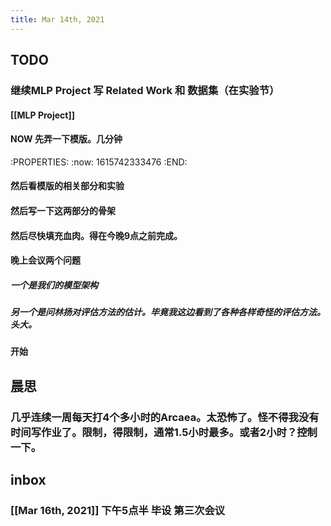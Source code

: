 ```yaml
---
title: Mar 14th, 2021
---
```


## TODO
### 继续MLP Project 写 Related Work 和 数据集（在实验节）
#### [[MLP Project]]
#### NOW 先弄一下模版。几分钟
:PROPERTIES:
:now: 1615742333476
:END:
#### 然后看模版的相关部分和实验
#### 然后写一下这两部分的骨架
#### 然后尽快填充血肉。得在今晚9点之前完成。
#### 晚上会议两个问题
##### 一个是我们的模型架构
##### 另一个是问林扬对评估方法的估计。毕竟我这边看到了各种各样奇怪的评估方法。头大。
#### 开始
## 晨思
### 几乎连续一周每天打4个多小时的Arcaea。太恐怖了。怪不得我没有时间写作业了。限制，得限制，通常1.5小时最多。或者2小时？控制一下。
## inbox
### [[Mar 16th, 2021]] 下午5点半 毕设 第三次会议
##
